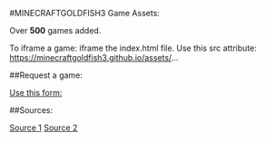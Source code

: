 #MINECRAFTGOLDFISH3 Game Assets:

Over **500** games added.

To iframe a game: iframe the index.html file. Use this src attribute:
https://minecraftgoldfish3.github.io/assets/...

##Request a game:

[Use this form: ](https://minecraftgoldfish3.github.io/miscellaneous/request.html)

##Sources:

[Source 1](https://github.com/tw31122007/HTML-Games-V2)
[Source 2](https://monkeygg2.github.io)

